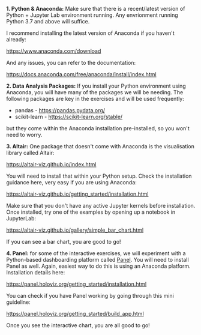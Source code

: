 **1. Python & Anaconda:** Make sure that there is a recent/latest version of Python + Jupyter Lab environment running. Any envrionment running Python 3.7 and above will suffice. 

I recommend installing the latest version of Anaconda if you haven't already: 

https://www.anaconda.com/download

And any issues, you can refer to the documentation:

https://docs.anaconda.com/free/anaconda/install/index.html

**2. Data Analysis Packages:** If you install your Python environment using Anaconda, you will have many of the packages we will be needing. The following packages are key in the exercises and will be used frequently:

- pandas - https://pandas.pydata.org/
- scikit-learn - https://scikit-learn.org/stable/

but they come within the Anaconda installation pre-installed, so you won't need to worry.

**3. Altair:** One package that doesn't come with Anaconda is the visualisation library called Altair: 

https://altair-viz.github.io/index.html

You will need to install that within your Python setup. Check the installation guidance here, very easy if you are using Anaconda:

https://altair-viz.github.io/getting_started/installation.html

Make sure that you don't have any active Jupyter kernels before installation. Once installed, try one of the examples by opening up a notebook in JupyterLab: 

https://altair-viz.github.io/gallery/simple_bar_chart.html

If you can see a bar chart, you are good to go!

**4. Panel:** for some of the interactive exercises, we will experiment with a Python-based dashboarding platform called [Panel](https://panel.holoviz.org/index.html). You will need to install Panel as well. Again, easiest way to do this is using an Anaconda platform. Installation details here:

https://panel.holoviz.org/getting_started/installation.html

You can check if you have Panel working by going through this mini guideline:

https://panel.holoviz.org/getting_started/build_app.html

Once you see the interactive chart, you are all good to go!







